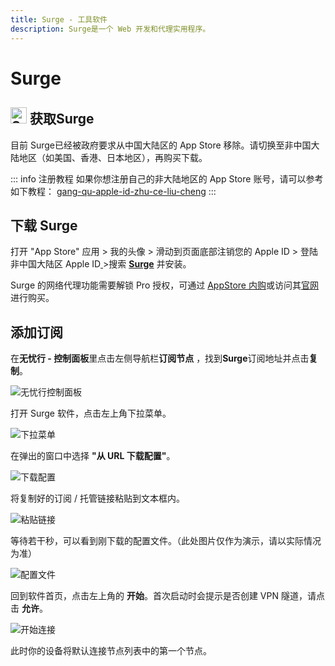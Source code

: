 ```yaml
---
title: Surge - 工具软件
description: Surge是一个 Web 开发和代理实用程序。
---
```


# Surge

## <img src="https://1663121531-files.gitbook.io/~/files/v0/b/gitbook-x-prod.appspot.com/o/spaces%2FtaiByLw8cj0IZKJTlaiM%2Fuploads%2FoBLta0TNRbF6ARUAOFxW%2Fsurge.png?alt=media&token=95692f62-14b1-4a6c-a494-8b68a4f47e9f" width="26" height="26" alt="Surge图标"> 获取Surge

目前 Surge已经被政府要求从中国大陆区的 App Store 移除。请切换至非中国大陆地区（如美国、香港、日本地区），再购买下载。

::: info 注册教程
如果你想注册自己的非大陆地区的 App Store 账号，请可以参考如下教程： [gang-qu-apple-id-zhu-ce-liu-cheng](../ding-yue-jie-dian/gang-qu-apple-id-zhu-ce-liu-cheng "mention")
:::

## 下载 Surge

打开 "App Store" 应用 > 我的头像 > 滑动到页面底部注销您的 Apple ID > 登陆非中国大陆区 Apple ID[ ](https://apps.apple.com/us/app/quantumult-x/id1443988620)>搜索 [**Surge**](https://apps.apple.com/us/app/surge-3/id1442620678?ls=1) 并安装。

Surge 的网络代理功能需要解锁 Pro 授权，可通过 [AppStore 内购](https://apps.apple.com/us/app/surge-3/id1442620678?ls=1)或访问其[官网](https://nssurge.com/)进行购买。

## 添加订阅

在**无忧行 - 控制面板**里点击左侧导航栏**订阅节点** ，找到**Surge**订阅地址并点击**复制**。

<img src="https://1663121531-files.gitbook.io/~/files/v0/b/gitbook-x-prod.appspot.com/o/spaces%2FtaiByLw8cj0IZKJTlaiM%2Fuploads%2FIJSBJWhaXZhdze3wrTAj%2Fimage.png?alt=media&token=50e02a75-0dbe-4162-b9fb-71dd0f85deac" alt="无忧行控制面板">

打开 Surge 软件，点击左上角下拉菜单。

<img src="https://1663121531-files.gitbook.io/~/files/v0/b/gitbook-x-prod.appspot.com/o/spaces%2FtaiByLw8cj0IZKJTlaiM%2Fuploads%2F6jHcOdya25R6pHIgZwf6%2Fimage.png?alt=media&token=1a41cef8-5930-4f60-b1b6-2b26fd0b8782" alt="下拉菜单">

在弹出的窗口中选择 **"从 URL 下载配置"**。

<img src="https://1663121531-files.gitbook.io/~/files/v0/b/gitbook-x-prod.appspot.com/o/spaces%2FtaiByLw8cj0IZKJTlaiM%2Fuploads%2FT8njkgrzxCyaNLCMBoqg%2Fimage.png?alt=media&token=fde666f7-3c67-4e73-8218-505afc348320" alt="下载配置">

将复制好的订阅 / 托管链接粘贴到文本框内。

<img src="https://1663121531-files.gitbook.io/~/files/v0/b/gitbook-x-prod.appspot.com/o/spaces%2FtaiByLw8cj0IZKJTlaiM%2Fuploads%2FlMOTPoPWRopqPazVmxsG%2Fimage.png?alt=media&token=7fe982d1-54c7-4eba-87c0-79adf56d45a0" alt="粘贴链接">

等待若干秒，可以看到刚下载的配置文件。（此处图片仅作为演示，请以实际情况为准）

<img src="https://1663121531-files.gitbook.io/~/files/v0/b/gitbook-x-prod.appspot.com/o/spaces%2FtaiByLw8cj0IZKJTlaiM%2Fuploads%2F7Rpg9XgtFWEDdQwo5FJ2%2Fimage.png?alt=media&token=f8474db2-e4ae-435a-8ee1-f6f0f9d53c1f" alt="配置文件">

回到软件首页，点击左上角的 **开始**。首次启动时会提示是否创建 VPN 隧道，请点击 **允许**。

<img src="https://1663121531-files.gitbook.io/~/files/v0/b/gitbook-x-prod.appspot.com/o/spaces%2FtaiByLw8cj0IZKJTlaiM%2Fuploads%2Ft80CtVLqpyO2IboAxhnj%2Fimage.png?alt=media&token=b9a81218-aeed-42a5-8755-5b6c950b756f" alt="开始连接">

此时你的设备将默认连接节点列表中的第一个节点。
